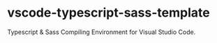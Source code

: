 # vscode-typescript-sass-template
Typescript &amp; Sass Compiling Environment for Visual Studio Code.
